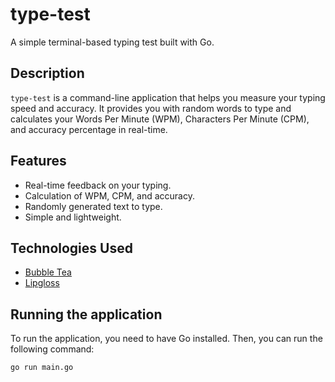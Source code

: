 # type-test

A simple terminal-based typing test built with Go.

## Description

`type-test` is a command-line application that helps you measure your typing speed and accuracy. It provides you with random words to type and calculates your Words Per Minute (WPM), Characters Per Minute (CPM), and accuracy percentage in real-time.

## Features

- Real-time feedback on your typing.
- Calculation of WPM, CPM, and accuracy.
- Randomly generated text to type.
- Simple and lightweight.

## Technologies Used

- [Bubble Tea](https://github.com/charmbracelet/bubbletea)
- [Lipgloss](https://github.com/charmbracelet/lipgloss)

## Running the application

To run the application, you need to have Go installed. Then, you can run the following command:

```bash
go run main.go
```
